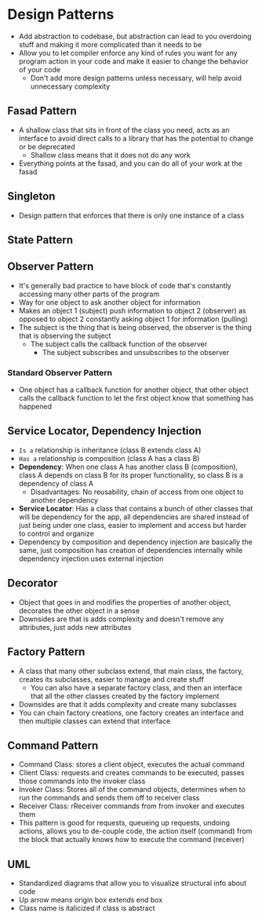 # Design Patterns

* Add abstraction to codebase, but abstraction can lead to you overdoing stuff and making it more complicated than it needs to be
* Allow you to let compiler enforce any kind of rules you want for any program action in your code and make it easier to change the behavior of your code
  * Don't add more design patterns unless necessary, will help avoid unnecessary complexity

## Fasad Pattern

* A shallow class that sits in front of the class you need, acts as an interface to avoid direct calls to a library that has the potential to change or be deprecated
  * Shallow class means that it does not do any work
* Everything points at the fasad, and you can do all of your work at the fasad

## Singleton

* Design pattern that enforces that there is only one instance of a class

## State Pattern

## Observer Pattern

* It's generally bad practice to have block of code that's constantly accessing many other parts of the program
* Way for one object to ask another object for information
* Makes an object 1 (subject) push information to object 2 (observer) as opposed to object 2 constantly asking object 1 for information (pulling)
* The subject is the thing that is being observed, the observer is the thing that is observing the subject
  * The subject calls the callback function of the observer
    * The subject subscribes and unsubscribes to the observer

### Standard Observer Pattern

* One object has a callback function for another object, that other object calls the callback function to let the first object know that something has happened

## Service Locator, Dependency Injection

* `Is a` relationship is inheritance (class B extends class A)
* `Has a` relationship is composition (class A has a class B)
* **Dependency**: When one class A has another class B (composition), class A depends on class B for its proper functionality, so class B is a dependency of class A
  * Disadvantages: No reusability, chain of access from one object to another dependency
* **Service Locator**: Has a class that contains a bunch of other classes that will be dependency for the app, all dependencies are shared instead of just being under one class, easier to implement and access but harder to control and organize
* Dependency by composition and dependency injection are basically the same, just composition has creation of dependencies internally while dependency injection uses external injection

## Decorator

* Object that goes in and modifies the properties of another object, decorates the other object in a sense
* Downsides are that is adds complexity and doesn't remove any attributes, just adds new attributes

## Factory Pattern

* A class that many other subclass extend, that main class, the factory, creates its subclasses, easier to manage and create stuff
  * You can also have a separate factory class, and then an interface that all the other classes created by the factory implement
* Downsides are that it adds complexity and create many subclasses
* You can chain factory creations, one factory creates an interface and then multiple classes can extend that interface

## Command Pattern

* Command Class: stores a client object, executes the actual command
* Client Class: requests and creates commands to be executed, passes those commands into the invoker class
* Invoker Class: Stores all of the command objects, determines when to run the commands and sends them off to receiver class
* Receiver Class: rReceiver commands from from invoker and executes them
* This pattern is good for requests, queueing up requests, undoing actions, allows you to de-couple code, the action itself (command) from the block that actually knows how to execute the command (receiver)

## UML

* Standardized diagrams that allow you to visualize structural info about code
* Up arrow means origin box extends end box
* Class name is italicized if class is abstract
